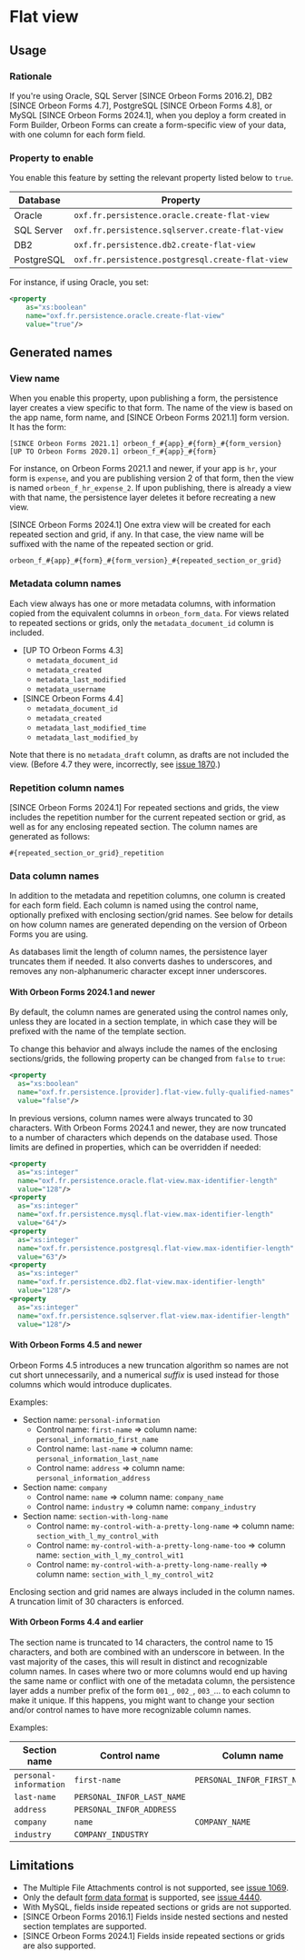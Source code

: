 # Flat view

## Usage

### Rationale

If you're using Oracle, SQL Server [SINCE Orbeon Forms 2016.2], DB2 [SINCE Orbeon Forms 4.7], PostgreSQL [SINCE Orbeon Forms 4.8], or MySQL [SINCE Orbeon Forms 2024.1], when you deploy a form created in Form Builder, Orbeon Forms can create a form-specific view of your data, with one column for each form field.

### Property to enable

You enable this feature by setting the relevant property listed below to `true`.

| Database   | Property                                         |
|------------|--------------------------------------------------|
| Oracle     | `oxf.fr.persistence.oracle.create-flat-view`     |
| SQL Server | `oxf.fr.persistence.sqlserver.create-flat-view`  |
| DB2        | `oxf.fr.persistence.db2.create-flat-view`        |
| PostgreSQL | `oxf.fr.persistence.postgresql.create-flat-view` |

For instance, if using  Oracle, you set:

```xml
<property
    as="xs:boolean"
    name="oxf.fr.persistence.oracle.create-flat-view"
    value="true"/>
```

## Generated names

### View name

When you enable this property, upon publishing a form, the persistence layer creates a view specific to that form. The name of the view is based on the app name, form name, and [SINCE Orbeon Forms 2021.1] form version. It has the form:

```
[SINCE Orbeon Forms 2021.1] orbeon_f_#{app}_#{form}_#{form_version}
[UP TO Orbeon Forms 2020.1] orbeon_f_#{app}_#{form}
```
 
For instance, on Orbeon Forms 2021.1 and newer, if your app is `hr`, your form is `expense`, and you are publishing version 2 of that form, then the view is named `orbeon_f_hr_expense_2`. If upon publishing, there is already a view with that name, the persistence layer deletes it before recreating a new view.

[SINCE Orbeon Forms 2024.1] One extra view will be created for each repeated section and grid, if any. In that case, the view name will be suffixed with the name of the repeated section or grid.

```
orbeon_f_#{app}_#{form}_#{form_version}_#{repeated_section_or_grid}
```

### Metadata column names

Each view always has one or more metadata columns, with information copied from the equivalent columns in `orbeon_form_data`. For views related to repeated sections or grids, only the `metadata_document_id` column is included.

- [UP TO Orbeon Forms 4.3]
    - `metadata_document_id`
    - `metadata_created`
    - `metadata_last_modified`
    - `metadata_username`
- [SINCE Orbeon Forms 4.4]
    - `metadata_document_id`
    - `metadata_created`
    - `metadata_last_modified_time`
    - `metadata_last_modified_by`

Note that there is no `metadata_draft` column, as drafts are not included the view. (Before 4.7 they were, incorrectly, see [issue 1870](https://github.com/orbeon/orbeon-forms/issues/1870).)

### Repetition column names

[SINCE Orbeon Forms 2024.1] For repeated sections and grids, the view includes the repetition number for the current repeated section or grid, as well as for any enclosing repeated section. The column names are generated as follows:

```
#{repeated_section_or_grid}_repetition
```

### Data column names

In addition to the metadata and repetition columns, one column is created for each form field. Each column is named using the control name, optionally prefixed with enclosing section/grid names. See below for details on how column names are generated depending on the version of Orbeon Forms you are using.

As databases limit the length of column names, the persistence layer truncates them if needed. It also converts dashes to underscores, and removes any non-alphanumeric character except inner underscores.

#### With Orbeon Forms 2024.1 and newer

By default, the column names are generated using the control names only, unless they are located in a section template, in which case they will be prefixed with the name of the template section.

To change this behavior and always include the names of the enclosing sections/grids, the following property can be changed from `false` to `true`:

```xml
<property
  as="xs:boolean"
  name="oxf.fr.persistence.[provider].flat-view.fully-qualified-names"
  value="false"/>
```

In previous versions, column names were always truncated to 30 characters. With Orbeon Forms 2024.1 and newer, they are now truncated to a number of characters which depends on the database used. Those limits are defined in properties, which can be overridden if needed:

```xml
<property
  as="xs:integer"
  name="oxf.fr.persistence.oracle.flat-view.max-identifier-length"
  value="128"/>
<property
  as="xs:integer"
  name="oxf.fr.persistence.mysql.flat-view.max-identifier-length"
  value="64"/>
<property
  as="xs:integer"
  name="oxf.fr.persistence.postgresql.flat-view.max-identifier-length"
  value="63"/>
<property
  as="xs:integer"
  name="oxf.fr.persistence.db2.flat-view.max-identifier-length"
  value="128"/>
<property
  as="xs:integer"
  name="oxf.fr.persistence.sqlserver.flat-view.max-identifier-length"
  value="128"/>
```

#### With Orbeon Forms 4.5 and newer

Orbeon Forms 4.5 introduces a new truncation algorithm so names are not cut short unnecessarily, and a numerical *suffix* is used instead for those columns which would introduce duplicates.

Examples:

- Section name: `personal-information`
    - Control name: `first-name` ⇒ column name: `personal_informatio_first_name`
    - Control name: `last-name` ⇒ column name: `personal_information_last_name`
    - Control name: `address` ⇒ column name: `personal_information_address`
- Section name: `company`
    - Control name: `name` ⇒ column name: `company_name`
    - Control name: `industry` ⇒ column name: `company_industry`
- Section name: `section-with-long-name`
    - Control name: `my-control-with-a-pretty-long-name` ⇒ column name: `section_with_l_my_control_with`
    - Control name: `my-control-with-a-pretty-long-name-too` ⇒ column name: `section_with_l_my_control_wit1`
    - Control name: `my-control-with-a-pretty-long-name-really` ⇒ column name: `section_with_l_my_control_wit2`

Enclosing section and grid names are always included in the column names. A truncation limit of 30 characters is enforced.

#### With Orbeon Forms 4.4 and earlier

The section name is truncated to 14 characters, the control name to 15 characters, and both are combined with an underscore in between. In the vast majority of the cases, this will result in distinct and recognizable column names. In cases where two or more columns would end up having the same name or conflict with one of the metadata column, the persistence layer adds a number prefix of the form `001_`, `002_`, `003_`… to each column to make it unique. If this happens, you might want to change your section and/or control names to have more recognizable column names.

Examples:

| Section name           | Control name               | Column name                 |
|------------------------|----------------------------|-----------------------------|
| `personal-information` | `first-name`               | `PERSONAL_INFOR_FIRST_NAME` |
| `last-name`            | `PERSONAL_INFOR_LAST_NAME` |                             |
| `address`              | `PERSONAL_INFOR_ADDRESS`   |                             |
| `company`              | `name`                     | `COMPANY_NAME`              |
| `industry`             | `COMPANY_INDUSTRY`         |                             |

## Limitations

- The Multiple File Attachments control is not supported, see [issue 1069](https://github.com/orbeon/orbeon-forms/issues/1069).
- Only the default [form data format](https://doc.orbeon.com/form-runner/api/data-formats/form-data) is supported, see [issue 4440](https://github.com/orbeon/orbeon-forms/issues/4440).
- With MySQL, fields inside repeated sections or grids are not supported.
- [SINCE Orbeon Forms 2016.1] Fields inside nested sections and nested section templates are supported.
- [SINCE Orbeon Forms 2024.1] Fields inside repeated sections or grids are also supported.